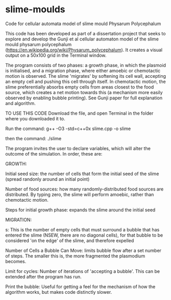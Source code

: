 # slime-moulds
Code for cellular automata model of slime mould Physarum Polycephalum

This code has been developed as part of a dissertation project that seeks to explore and develop the Gunji et al cellular automaton model of the slime mould physarum polycephalum (https://en.wikipedia.org/wiki/Physarum_polycephalum). It creates a visual output on a 50x100 grid in the Terminal window.

The program consists of two phases: a growth phase, in which the plasmoid is initialised, and a migration phase, where either amoebic or chemotactic motion is observed. The slime 'migrates' by softening its cell wall, accepting an empty cell and pushing this cell through itself. In chemotactic motion, the slime preferentially absorbs empty cells from areas closest to the food source, which creates a net motion towards this (a mechanism more easily observed by enabling bubble printing). See Gunji paper for full explanation and algorithm.

TO USE THIS CODE
Download the file, and open Terminal in the folder where you downloaded it to.

Run the command:
g++ -O3 -std=c++0x slime.cpp -o slime

then the command:
./slime


The program invites the user to declare variables, which will alter the outcome of the simulation. In order, these are:



GROWTH:

Initial seed size: the number of cells that form the initial seed of the slime (spread randonly around an initial point)

Number of food sources: how many randomly-distributed food sources are distributed. By typing zero, the slime will perform amoebic, rather than chemotactic motion.

Steps for initial growth phase: expands the slime around the initial seed

MIGRATION:

s: This is the number of empty cells that must surround a bubble that has entered the slime (NSEW, there are no diagonal cells), for that bubble to be considered 'on the edge' of the slime, and therefore expelled

Number of Cells a Bubble Can Move: limits bubble flow after a set number of steps. The smaller this is, the more fragmented the plasmodium becomes.

Limit for cycles: Number of iterations of 'accepting a bubble'. This can be extended after the program has run.

Print the bubble: Useful for getting a feel for the mechanism of how the algorithm works, but makes code distinctly slower.
